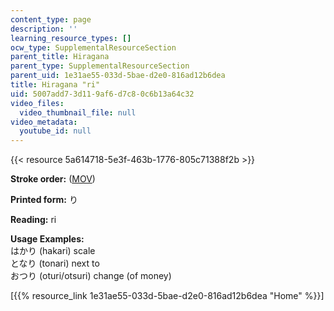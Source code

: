 ```yaml
---
content_type: page
description: ''
learning_resource_types: []
ocw_type: SupplementalResourceSection
parent_title: Hiragana
parent_type: SupplementalResourceSection
parent_uid: 1e31ae55-033d-5bae-d2e0-816ad12b6dea
title: Hiragana "ri"
uid: 5007add7-3d11-9af6-d7c8-0c6b13a64c32
video_files:
  video_thumbnail_file: null
video_metadata:
  youtube_id: null
---
```


{{< resource 5a614718-5e3f-463b-1776-805c71388f2b >}}

**Stroke order:** ([MOV](http://www.archive.org/download/MITRES21F.01S10_HIRAGANA_CHARACTERS/0474.mov))

**Printed form:** り

**Reading:** ri

**Usage Examples:**  
はかり (hakari) scale  
となり (tonari) next to  
おつり (oturi/otsuri) change (of money)

  
\[{{% resource_link 1e31ae55-033d-5bae-d2e0-816ad12b6dea "Home" %}}\]